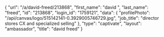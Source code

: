 {
    "url": "\/a\/david-freed\/213868",
    "first_name": "david ",
    "last_name": "freed",
    "id": "213868",
    "login_id": "1759121",
    "data": {
        "profilePhoto": "\/api\/canvas\/logo\/515142141-0.3929005746729.jpg",
        "job_title": "director stores CX and specialized selling"
    },
    "type": "captivate",
    "layout": "ambassador",
    "title": "david  freed"
}